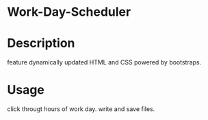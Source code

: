 # Work-Day-Scheduler


# Description
feature dynamically updated HTML and CSS powered by bootstraps. 

# Usage 
click througt hours of work day. 
write and save files.



